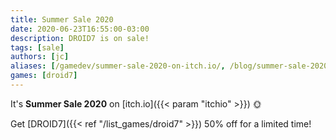 ```yaml
---
title: Summer Sale 2020
date: 2020-06-23T16:55:00-03:00
description: DROID7 is on sale!
tags: [sale]
authors: [jc]
aliases: [/gamedev/summer-sale-2020-on-itch.io/, /blog/summer-sale-2020-on-itch.io/]
games: [droid7]
---
```


It's **Summer Sale 2020** on [itch.io]({{< param "itchio" >}}) 🌞

Get [DROID7]({{< ref "/list_games/droid7" >}}) 50% off for a limited time!
